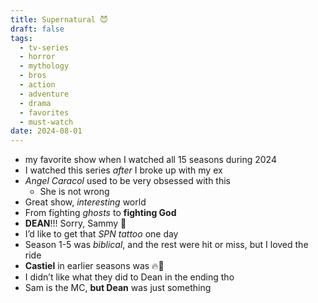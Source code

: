 ```yaml
---
title: Supernatural 😈
draft: false
tags:
  - tv-series
  - horror
  - mythology
  - bros
  - action
  - adventure
  - drama
  - favorites
  - must-watch
date: 2024-08-01
---
```

- my favorite show when I watched all 15 seasons during 2024
- I watched this series *after* I broke up with my ex
- *Angel Caracol* used to be very obsessed with this
	- She is not wrong
- Great show, *interesting* world
- From fighting *ghosts* to **fighting God**
- **DEAN**!!! Sorry, Sammy 🥹
- I’d like to get that *SPN tattoo* one day
- Season 1-5 was *biblical*, and the rest were hit or miss, but I loved the ride
- **Castiel** in earlier seasons was 🔥🪽
- I didn’t like what they did to Dean in the ending tho
- Sam is the MC, **but Dean** was just something